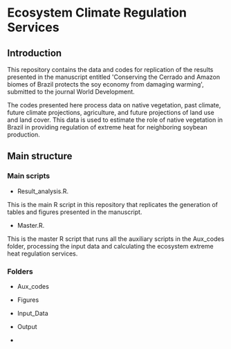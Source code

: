# Ecosystem Climate Regulation Services

## Introduction

This repository contains the data and codes for replication of the results presented in the manuscript entitled 'Conserving the Cerrado and Amazon biomes of Brazil protects the soy economy from damaging warming', submitted to the journal World Development.

The codes presented here process data on native vegetation, past climate, future climate projections, agriculture, and future projections of land use and land cover. This data is used to estimate the role of native vegetation in Brazil in providing regulation of extreme heat for neighboring soybean production. 


## Main structure

### Main scripts

* Result_analysis.R. 

This is the main R script in this repository that replicates the generation of tables and figures presented in the manuscript.

* Master.R. 

This is the master R script that runs all the auxiliary scripts in the Aux_codes folder, processing the input data and calculating the ecosystem extreme heat regulation services.  



### Folders

* Aux_codes


* Figures

* Input_Data

* Output

* 

